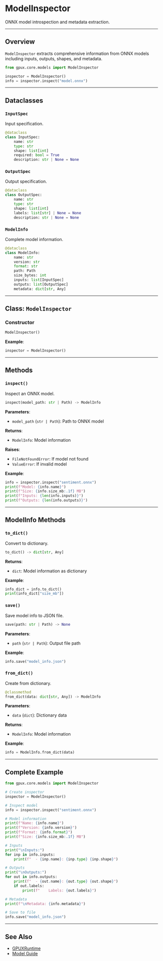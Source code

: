 # ModelInspector

ONNX model introspection and metadata extraction.

---

## Overview

`ModelInspector` extracts comprehensive information from ONNX models including inputs, outputs, shapes, and metadata.

```python
from gpux.core.models import ModelInspector

inspector = ModelInspector()
info = inspector.inspect("model.onnx")
```

---

## Dataclasses

### `InputSpec`

Input specification.

```python
@dataclass
class InputSpec:
    name: str
    type: str
    shape: list[int]
    required: bool = True
    description: str | None = None
```

### `OutputSpec`

Output specification.

```python
@dataclass
class OutputSpec:
    name: str
    type: str
    shape: list[int]
    labels: list[str] | None = None
    description: str | None = None
```

### `ModelInfo`

Complete model information.

```python
@dataclass
class ModelInfo:
    name: str
    version: str
    format: str
    path: Path
    size_bytes: int
    inputs: list[InputSpec]
    outputs: list[OutputSpec]
    metadata: dict[str, Any]
```

---

## Class: `ModelInspector`

### Constructor

```python
ModelInspector()
```

**Example**:
```python
inspector = ModelInspector()
```

---

## Methods

### `inspect()`

Inspect an ONNX model.

```python
inspect(model_path: str | Path) -> ModelInfo
```

**Parameters**:

- `model_path` (`str | Path`): Path to ONNX model

**Returns**:

- `ModelInfo`: Model information

**Raises**:

- `FileNotFoundError`: If model not found
- `ValueError`: If invalid model

**Example**:
```python
info = inspector.inspect("sentiment.onnx")
print(f"Model: {info.name}")
print(f"Size: {info.size_mb:.1f} MB")
print(f"Inputs: {len(info.inputs)}")
print(f"Outputs: {len(info.outputs)}")
```

---

## ModelInfo Methods

### `to_dict()`

Convert to dictionary.

```python
to_dict() -> dict[str, Any]
```

**Returns**:

- `dict`: Model information as dictionary

**Example**:
```python
info_dict = info.to_dict()
print(info_dict["size_mb"])
```

### `save()`

Save model info to JSON file.

```python
save(path: str | Path) -> None
```

**Parameters**:

- `path` (`str | Path`): Output file path

**Example**:
```python
info.save("model_info.json")
```

### `from_dict()`

Create from dictionary.

```python
@classmethod
from_dict(data: dict[str, Any]) -> ModelInfo
```

**Parameters**:

- `data` (`dict`): Dictionary data

**Returns**:

- `ModelInfo`: Model information

**Example**:
```python
info = ModelInfo.from_dict(data)
```

---

## Complete Example

```python
from gpux.core.models import ModelInspector

# Create inspector
inspector = ModelInspector()

# Inspect model
info = inspector.inspect("sentiment.onnx")

# Model information
print(f"Name: {info.name}")
print(f"Version: {info.version}")
print(f"Format: {info.format}")
print(f"Size: {info.size_mb:.1f} MB")

# Inputs
print("\nInputs:")
for inp in info.inputs:
    print(f"  - {inp.name}: {inp.type} {inp.shape}")

# Outputs
print("\nOutputs:")
for out in info.outputs:
    print(f"  - {out.name}: {out.type} {out.shape}")
    if out.labels:
        print(f"    Labels: {out.labels}")

# Metadata
print(f"\nMetadata: {info.metadata}")

# Save to file
info.save("model_info.json")
```

---

## See Also

- [GPUXRuntime](runtime.md)
- [Model Guide](../../guide/models.md)
